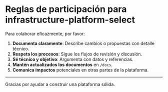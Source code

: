 # Reglas de participación para infrastructure-platform-select

Para colaborar eficazmente, por favor:

1. **Documenta claramente**: Describe cambios o propuestas con detalle técnico.
2. **Respeta los procesos**: Sigue los flujos de revisión y discusión.
3. **Sé técnico y objetivo**: Argumenta con datos y referencias.
4. **Mantén actualizados los documentos** en `/docs`.
5. **Comunica impactos** potenciales en otras partes de la plataforma.

---

Gracias por ayudar a construir una plataforma sólida.

